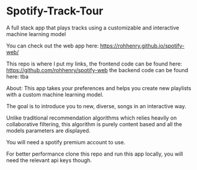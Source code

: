 # Spotify-Track-Tour
A full stack app that plays tracks using a customizable and interactive machine learning model

You can check out the web app here: https://rohhenry.github.io/spotify-web/

This repo is where I put my links,
the frontend code can be found here: https://github.com/rohhenry/spotify-web
the backend code can be found here: tba

About:
This app takes your preferences and helps you create new playlists with a custom machine learning model.

The goal is to introduce you to new, diverse, songs in an interactive way.

Unlike traditional recommendation algorithms which relies heavily on collaborative filtering, this algorithm is purely content based and all the models parameters are displayed.

You will need a spotify premium account to use.

For better performance clone this repo and run this app locally, you will need the relevant api keys though.
